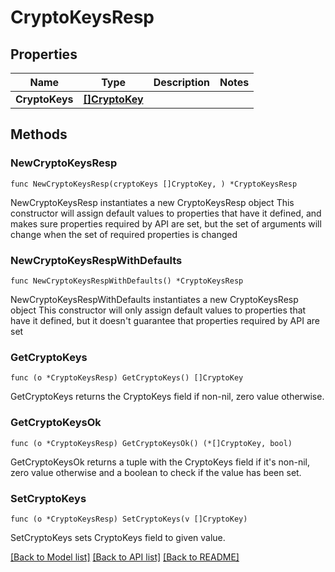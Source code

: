 # CryptoKeysResp

## Properties

Name | Type | Description | Notes
------------ | ------------- | ------------- | -------------
**CryptoKeys** | [**[]CryptoKey**](CryptoKey.md) |  | 

## Methods

### NewCryptoKeysResp

`func NewCryptoKeysResp(cryptoKeys []CryptoKey, ) *CryptoKeysResp`

NewCryptoKeysResp instantiates a new CryptoKeysResp object
This constructor will assign default values to properties that have it defined,
and makes sure properties required by API are set, but the set of arguments
will change when the set of required properties is changed

### NewCryptoKeysRespWithDefaults

`func NewCryptoKeysRespWithDefaults() *CryptoKeysResp`

NewCryptoKeysRespWithDefaults instantiates a new CryptoKeysResp object
This constructor will only assign default values to properties that have it defined,
but it doesn't guarantee that properties required by API are set

### GetCryptoKeys

`func (o *CryptoKeysResp) GetCryptoKeys() []CryptoKey`

GetCryptoKeys returns the CryptoKeys field if non-nil, zero value otherwise.

### GetCryptoKeysOk

`func (o *CryptoKeysResp) GetCryptoKeysOk() (*[]CryptoKey, bool)`

GetCryptoKeysOk returns a tuple with the CryptoKeys field if it's non-nil, zero value otherwise
and a boolean to check if the value has been set.

### SetCryptoKeys

`func (o *CryptoKeysResp) SetCryptoKeys(v []CryptoKey)`

SetCryptoKeys sets CryptoKeys field to given value.



[[Back to Model list]](../README.md#documentation-for-models) [[Back to API list]](../README.md#documentation-for-api-endpoints) [[Back to README]](../README.md)


